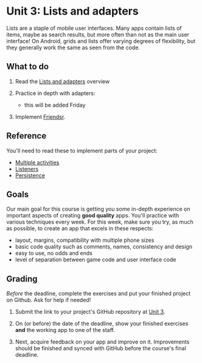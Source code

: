 # Unit 3: Lists and adapters

Lists are a staple of mobile user interfaces. Many apps contain lists of items, maybe as search results, but more often than not as the main user interface! On Android, grids and lists offer varying degrees of flexibility, but they generally work the same as seen from the code.


## What to do

1. Read the [Lists and adapters](/android-reference/lists) overview

2. Practice in depth with adapters:

    - this will be added Friday

3. Implement [Friendsr](/guided/friendsr).


## Reference

You'll need to read these to implement parts of your project:

- [Multiple activities](/android-reference/multiple-activities)
- [Listeners](/android-reference/listeners)
- [Persistence](/android-reference/persistence)


## Goals

Our main goal for this course is getting you some in-depth experience on important aspects of creating **good quality** apps. You'll practice with various techniques every week. For this week, make sure you try, as much as possible, to create an app that excels in these respects:

- layout, margins, compatibility with multiple phone sizes
- basic code quality such as comments, names, consistency and design
- easy to use, no odds and ends
- level of separation between game code and user interface code


## Grading

*Before* the deadline, complete the exercises and put your finished project on Github. Ask for help if needed!

1. Submit the link to your project's GitHub repository at [Unit 3](/submit/unit-3).

2. On (or before) the date of the deadline, show your finished exercises **and** the working app to one of the staff.

3. Next, acquire feedback on your app and improve on it. Improvements should be finished and synced with GitHub before the course's final deadline.

